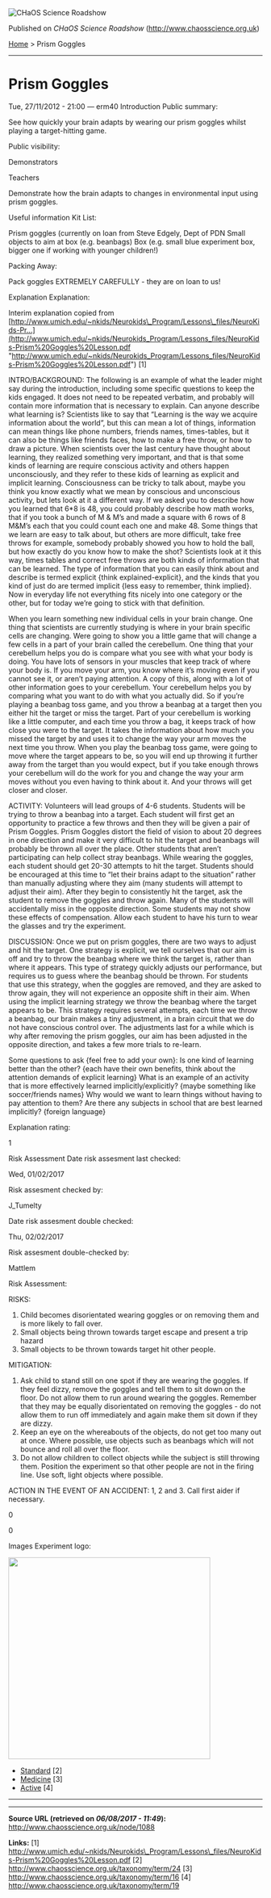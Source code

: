 <img src="http://www.chaosscience.org.uk/sites/default/files/garland_logo.png" alt="CHaOS Science Roadshow" id="logo" class="print-logo" />

Published on *CHaOS Science Roadshow* (<http://www.chaosscience.org.uk>)

[Home](http://www.chaosscience.org.uk/) &gt; Prism Goggles

------------------------------------------------------------------------

Prism Goggles
=============

<span class="submitted">Tue, 27/11/2012 - 21:00 — erm40</span>
Introduction
Public summary: 

See how quickly your brain adapts by wearing our prism goggles whilst playing a target-hitting game.

Public visibility: 

Demonstrators

Teachers

Demonstrate how the brain adapts to changes in environmental input using prism goggles.

Useful information
Kit List: 

Prism goggles (currently on loan from Steve Edgely, Dept of PDN
Small objects to aim at box (e.g. beanbags)
Box (e.g. small blue experiment box, bigger one if working with younger children!)

Packing Away: 

Pack goggles EXTREMELY CAREFULLY - they are on loan to us!

Explanation
Explanation: 

Interim explanation copied from [http://www.umich.edu/~nkids/Neurokids\_Program/Lessons\_files/NeuroKids-Pr...](http://www.umich.edu/~nkids/Neurokids_Program/Lessons_files/NeuroKids-Prism%20Goggles%20Lesson.pdf "http://www.umich.edu/~nkids/Neurokids_Program/Lessons_files/NeuroKids-Prism%20Goggles%20Lesson.pdf") <span class="print-footnote">\[1\]</span>

INTRO/BACKGROUND: The following is an example of what the leader might say
during the introduction, including some specific questions to keep the kids engaged. It
does not need to be repeated verbatim, and probably will contain more information that is
necessary to explain.
Can anyone describe what learning is? Scientists like to say that “Learning is the way we
acquire information about the world”, but this can mean a lot of things, information can
mean things like phone numbers, friends names, times-tables, but it can also be things
like friends faces, how to make a free throw, or how to draw a picture. When scientists
over the last century have thought about learning, they realized something very
important, and that is that some kinds of learning are require conscious activity and
others happen unconsciously, and they refer to these kids of learning as explicit and
implicit learning.
Consciousness can be tricky to talk about, maybe you think you know exactly what we
mean by conscious and unconscious activity, but lets look at it a different way. If we
asked you to describe how you learned that 6\*8 is 48, you could probably describe how
math works, that if you took a bunch of M & M’s and made a square with 6 rows of 8
M&M’s each that you could count each one and make 48. Some things that we learn are
easy to talk about, but others are more difficult, take free throws for example, somebody
probably showed you how to hold the ball, but how exactly do you know how to make
the shot?
Scientists look at it this way, times tables and correct free throws are both kinds of
information that can be learned. The type of information that you can easily think about
and describe is termed explicit {think explained-explicit}, and the kinds that you kind of
just do are termed implicit {less easy to remember, think implied}. Now in everyday life
not everything fits nicely into one category or the other, but for today we’re going to stick
with that definition.

When you learn something new individual cells in your brain change. One thing that
scientists are currently studying is where in your brain specific cells are changing.
Were going to show you a little game that will change a few cells in a part of your brain
called the cerebellum. One thing that your cerebellum helps you do is compare what you
see with what your body is doing. You have lots of sensors in your muscles that keep
track of where your body is. If you move your arm, you know where it’s moving even if
you cannot see it, or aren’t paying attention. A copy of this, along with a lot of other
information goes to your cerebellum.
Your cerebellum helps you by comparing what you want to do with what you actually
did. So if you’re playing a beanbag toss game, and you throw a beanbag at a target then
you either hit the target or miss the target. Part of your cerebellum is working like a little
computer, and each time you throw a bag, it keeps track of how close you were to the
target. It takes the information about how much you missed the target by and uses it to
change the way your arm moves the next time you throw.
When you play the beanbag toss game, were going to move where the target appears to
be, so you will end up throwing it further away from the target than you would expect,
but if you take enough throws your cerebellum will do the work for you and change the
way your arm moves without you even having to think about it. And your throws will get
closer and closer.

ACTIVITY: Volunteers will lead groups of 4-6 students. Students will be trying to throw
a beanbag into a target. Each student will first get an opportunity to practice a few throws
and then they will be given a pair of Prism Goggles. Prism Goggles distort the field of
vision to about 20 degrees in one direction and make it very difficult to hit the target and
beanbags will probably be thrown all over the place. Other students that aren’t
participating can help collect stray beanbags. While wearing the goggles, each student
should get 20-30 attempts to hit the target. Students should be encouraged at this time to
“let their brains adapt to the situation” rather than manually adjusting where they aim
(many students will attempt to adjust their aim). After they begin to consistently hit the
target, ask the student to remove the goggles and throw again. Many of the students will
accidentally miss in the opposite direction. Some students may not show these effects of
compensation. Allow each student to have his turn to wear the glasses and try the
experiment.

DISCUSSION: Once we put on prism goggles, there are two ways to adjust and hit the
target. One strategy is explicit, we tell ourselves that our aim is off and try to throw the
beanbag where we think the target is, rather than where it appears. This type of strategy
quickly adjusts our performance, but requires us to guess where the beanbag should be
thrown. For students that use this strategy, when the goggles are removed, and they are
asked to throw again, they will not experience an opposite shift in their aim. When using
the implicit learning strategy we throw the beanbag where the target appears to be. This
strategy requires several attempts, each time we throw a beanbag, our brain makes a tiny
adjustment, in a brain circuit that we do not have conscious control over. The adjustments
last for a while which is why after removing the prism goggles, our aim has been adjusted
in the opposite direction, and takes a few more trials to re-learn.

Some questions to ask {feel free to add your own}:
Is one kind of learning better than the other? {each have their own benefits, think about
the attention demands of explicit learning}
What is an example of an activity that is more effectively learned implicitly/explicitly?
{maybe something like soccer/friends names}
Why would we want to learn things without having to pay attention to them?
Are there any subjects in school that are best learned implicitly? {foreign language}

Explanation rating: 

1

Risk Assessment
Date risk assesment last checked: 

<span class="date-display-single">Wed, 01/02/2017</span>

Risk assesment checked by: 

J\_Tumelty

Date risk assesment double checked: 

<span class="date-display-single">Thu, 02/02/2017</span>

Risk assesment double-checked by: 

Mattlem

Risk Assessment: 

RISKS:
1. Child becomes disorientated wearing goggles or on removing them and is more likely to fall over.
2. Small objects being thrown towards target escape and present a trip hazard
3. Small objects to be thrown towards target hit other people.

MITIGATION:
1. Ask child to stand still on one spot if they are wearing the goggles. If they feel dizzy, remove the goggles and tell them to sit down on the floor. Do not allow them to run around wearing the goggles. Remember that they may be equally disorientated on removing the goggles - do not allow them to run off immediately and again make them sit down if they are dizzy.
2. Keep an eye on the whereabouts of the objects, do not get too many out at once. Where possible, use objects such as beanbags which will not bounce and roll all over the floor.
3. Do not allow children to collect objects while the subject is still throwing them. Position the experiment so that other people are not in the firing line. Use soft, light objects where possible.

ACTION IN THE EVENT OF AN ACCIDENT:
1, 2 and 3. Call first aider if necessary.

0

0

Images
Experiment logo: 

<img src="http://www.chaosscience.org.uk/sites/default/files/imagefield_default_images/unknownexpt.png?1321624030" class="imagefield imagefield-field_experiment_logo" width="400" height="400" />

-   [Standard](http://www.chaosscience.org.uk/taxonomy/term/24 "A standard CHaOS experiment, useable for all hands-on events.") <span class="print-footnote">\[2\]</span>
-   [Medicine](http://www.chaosscience.org.uk/taxonomy/term/16) <span class="print-footnote">\[3\]</span>
-   [Active](http://www.chaosscience.org.uk/taxonomy/term/19 "Experiment has working equipment at the time of last update, and is available for events.") <span class="print-footnote">\[4\]</span>

****

------------------------------------------------------------------------

**Source URL (retrieved on *06/08/2017 - 11:49*):** <http://www.chaosscience.org.uk/node/1088>

**Links:**
\[1\] http://www.umich.edu/~nkids/Neurokids\_Program/Lessons\_files/NeuroKids-Prism%20Goggles%20Lesson.pdf
\[2\] http://www.chaosscience.org.uk/taxonomy/term/24
\[3\] http://www.chaosscience.org.uk/taxonomy/term/16
\[4\] http://www.chaosscience.org.uk/taxonomy/term/19

